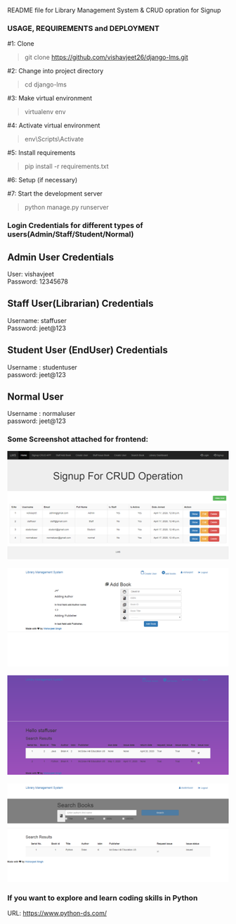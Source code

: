 README file for Library Management System & CRUD opration for Signup

### USAGE, REQUIREMENTS and DEPLOYMENT

#1: Clone 
> git clone https://github.com/vishavjeet26/django-lms.git

#2: Change into project directory
>cd django-lms

#3: Make virtual environment
>virtualenv env

#4: Activate virtual environment
>env\Scripts\Activate

#5: Install requirements
>pip install -r requirements.txt

#6: Setup (if necessary)

#7: Start the development server
>python manage.py runserver

### Login Credentials for different types of users(Admin/Staff/Student/Normal)

## Admin User Credentials
User: vishavjeet
<br>
Password: 12345678

## Staff User(Librarian) Credentials

Username: staffuser
<br>
Password: jeet@123

## Student User (EndUser) Credentials
Username : studentuser
<br>
password:  jeet@123

## Normal User
Username : normaluser 
<br>
password:  jeet@123


### Some Screenshot attached for frontend:

<img src="screenshoot/1.png" alt="CRUD">
<br><br>
<img src="screenshoot/2.png" alt="CRUD">
<br><br>
<img src="screenshoot/3.png" alt="CRUD">
<br><br>
<img src="screenshoot/4.png" alt="CRUD">

### If you want to explore and learn coding skills in Python
URL: https://www.python-ds.com/
